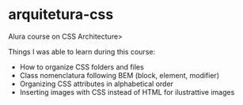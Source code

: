 # arquitetura-css

Alura course on CSS Architecture>

Things I was able to learn during this course:

- How to organize CSS folders and files
- Class nomenclatura following BEM (block, element, modifier)
- Organizing CSS attributes in alphabetical order
- Inserting images with CSS instead of HTML for ilustrattive images

